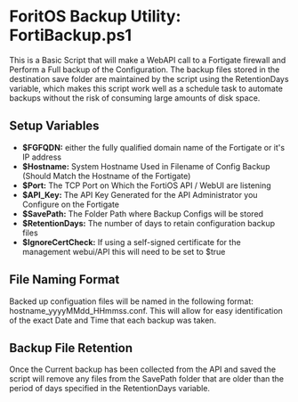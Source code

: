 # ForitOS Backup Utility: FortiBackup.ps1

This is a Basic Script that will make a WebAPI call to a Fortigate firewall and Perform a Full backup of the Configuration.
The backup files stored in the destination save folder are maintained by the script using the RetentionDays variable, which makes this script work well as a schedule task to automate backups without the risk of consuming large amounts of disk space.  

## Setup Variables

- **$FGFQDN:** either the fully qualified domain name of the Fortigate or it's IP address
- **$Hostname:** System Hostname Used in Filename of Config Backup (Should Match the Hostname of the Fortigate)
- **$Port:** The TCP Port on Which the FortiOS API / WebUI are listening
- **$API_Key:** The API Key Generated for the API Administrator you Configure on the Fortigate
- **$SavePath:** The Folder Path where Backup Configs will be stored
- **$RetentionDays:** The number of days to retain configuration backup files
- **$IgnoreCertCheck:** If using a self-signed certificate for the management webui/API this will need to be set to $true

## File Naming Format

Backed up configuation files will be named in the following format: hostname_yyyyMMdd_HHmmss.conf.
This will allow for easy identification of the exact Date and Time that each backup was taken.

## Backup File Retention

Once the Current backup has been collected from the API and saved the script will remove any files from the SavePath folder that are older than the period of days specified in the RetentionDays variable.

